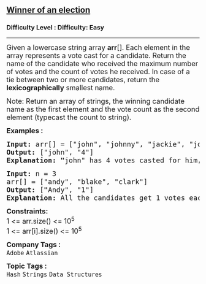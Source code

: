 <h2><a href="https://www.geeksforgeeks.org/problems/winner-of-an-election-where-votes-are-represented-as-candidate-names-1587115621--162858/1?page=2&company=Flipkart,Adobe&difficulty=Easy,Medium&status=unsolved&sortBy=submissions">Winner of an election</a></h2><h3>Difficulty Level : Difficulty: Easy</h3><hr><div class="problems_problem_content__Xm_eO"><p><span style="font-size: 18px;">Given a lowercase string array <strong>arr</strong>[]. Each element in the array represents a vote cast for a candidate. Return the name of the candidate who received the maximum number of votes and the count of votes he received. In case of a tie between two or more candidates, return the <strong>lexicographically</strong> smallest name.<br></span></p>
<p><span style="font-size: 18px;">Note: Return an array of strings, the winning candidate name as the first element and the vote count as the second element (typecast the count to string).</span></p>
<p><span style="font-size: 18px;"><strong>Examples :<br></strong></span></p>
<pre><span style="font-size: 18px;"><strong>Input: </strong>arr[] = ["john", "johnny", "jackie", "johnny", "john", "jackie", "jamie", "jamie", "john", "johnny", "jamie", "johnny", "john"]
<strong>Output: </strong>["john", "4"]<strong>
Explanation: "</strong>john" has 4 votes casted for him, but so does "johnny". "john" is lexicographically smaller, so we print "john" and the votes he received.</span></pre>
<pre><span style="font-size: 18px;"><strong>Input: </strong>n = 3
arr[] = ["andy", "blake", "clark"]
<strong>Output: </strong>[<strong>"</strong>Andy", "1"]<strong>
Explanation: </strong>All the candidates get 1 votes each. We print "andy" as it is lexicographically smaller.</span>
</pre>
<p><span style="font-size: 18px;"><strong>Constraints:</strong><br>1 &lt;= arr.size() &lt;= 10<sup>5<br></sup></span><span style="font-size: 18px;">1 &lt;= arr[i].size() &lt;= 10<sup>5</sup></span></p></div><p><span style=font-size:18px><strong>Company Tags : </strong><br><code>Adobe</code>&nbsp;<code>Atlassian</code>&nbsp;<br><p><span style=font-size:18px><strong>Topic Tags : </strong><br><code>Hash</code>&nbsp;<code>Strings</code>&nbsp;<code>Data Structures</code>&nbsp;